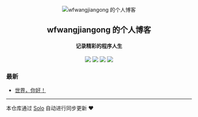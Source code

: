 <p align="center"><img alt="wfwangjiangong 的个人博客" src="https://static.b3log.org/images/brand/solo-32.png"></p><h2 align="center">
wfwangjiangong 的个人博客
</h2>

<h4 align="center">记录精彩的程序人生</h4>
<p align="center"><a title="wfwangjiangong 的个人博客" target="_blank" href="https://github.com/wfwangjiangong/solo-blog"><img src="https://img.shields.io/github/last-commit/wfwangjiangong/solo-blog.svg?style=flat-square&color=FF9900"></a>
<a title="GitHub repo size in bytes" target="_blank" href="https://github.com/wfwangjiangong/solo-blog"><img src="https://img.shields.io/github/repo-size/wfwangjiangong/solo-blog.svg?style=flat-square"></a>
<a title="Solo Version" target="_blank" href="https://github.com/b3log/solo/releases"><img src="https://img.shields.io/badge/solo-3.6.4-f1e05a.svg?style=flat-square&color=blueviolet"></a>
<a title="Hits" target="_blank" href="https://github.com/b3log/hits"><img src="https://hits.b3log.org/wfwangjiangong/solo-blog.svg"></a></p>

### 最新

* [世界，你好！](https://www.liuxiaoyue.com/hello-solo)



---

本仓库通过 [Solo](https://github.com/b3log/solo) 自动进行同步更新 ❤️ 